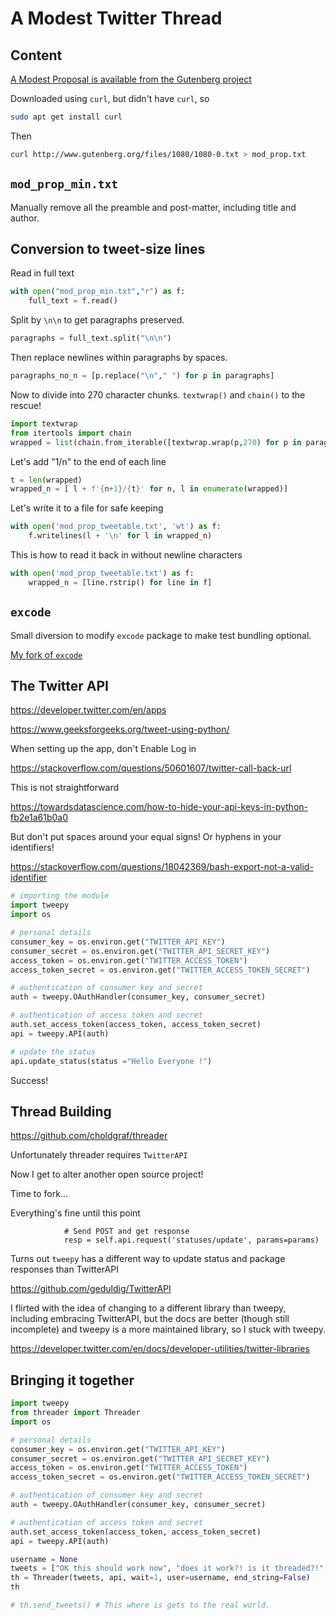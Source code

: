 # A Modest Twitter Thread

## Content

[A Modest Proposal is available from the Gutenberg project](http://www.gutenberg.org/files/1080/1080-0.txt)

Downloaded using `curl`, but didn't have `curl`, so

```bash
sudo apt get install curl
```

Then

```bash
curl http://www.gutenberg.org/files/1080/1080-0.txt > mod_prop.txt
```

## `mod_prop_min.txt`

Manually remove all the preamble and post-matter, including title and author.

## Conversion to tweet-size lines

Read in full text

```python
with open("mod_prop_min.txt","r") as f:
    full_text = f.read()
```

Split by `\n\n` to get paragraphs preserved.

```python
paragraphs = full_text.split("\n\n")
```

Then replace newlines within paragraphs by spaces.

```python
paragraphs_no_n = [p.replace("\n"," ") for p in paragraphs]
```

Now to divide into 270 character chunks. `textwrap()` and `chain()` to the rescue!

```python
import textwrap
from itertools import chain
wrapped = list(chain.from_iterable([textwrap.wrap(p,270) for p in paragraphs_no_n]))
```

Let's add "1/n" to the end of each line

```python
t = len(wrapped)
wrapped_n = [ l + f'{n+1}/{t}' for n, l in enumerate(wrapped)]
```

Let's write it to a file for safe keeping

```python
with open('mod_prop_tweetable.txt', 'wt') as f:
    f.writelines(l + '\n' for l in wrapped_n)
```

This is how to read it back in without newline characters

```python
with open('mod_prop_tweetable.txt') as f:
    wrapped_n = [line.rstrip() for line in f]
```

## `excode`

Small diversion to modify `excode` package to make test bundling optional.

[My fork of `excode`](https://github.com/cooknl/excode)

## The Twitter API

<https://developer.twitter.com/en/apps>

<https://www.geeksforgeeks.org/tweet-using-python/>

When setting up the app, don't Enable Log in

<https://stackoverflow.com/questions/50601607/twitter-call-back-url>

This is not straightforward

<https://towardsdatascience.com/how-to-hide-your-api-keys-in-python-fb2e1a61b0a0>

But don't put spaces around your equal signs! Or hyphens in your identifiers!

<https://stackoverflow.com/questions/18042369/bash-export-not-a-valid-identifier>

```python
# importing the module
import tweepy
import os

# personal details
consumer_key = os.environ.get("TWITTER_API_KEY")
consumer_secret = os.environ.get("TWITTER_API_SECRET_KEY")
access_token = os.environ.get("TWITTER_ACCESS_TOKEN")
access_token_secret = os.environ.get("TWITTER_ACCESS_TOKEN_SECRET")

# authentication of consumer key and secret
auth = tweepy.OAuthHandler(consumer_key, consumer_secret)

# authentication of access token and secret
auth.set_access_token(access_token, access_token_secret)
api = tweepy.API(auth)

# update the status
api.update_status(status ="Hello Everyone !")

```

Success!

## Thread Building

<https://github.com/choldgraf/threader>

Unfortunately threader requires `TwitterAPI`

Now I get to alter another open source project!

Time to fork...

Everything's fine until this point

```text
            # Send POST and get response
            resp = self.api.request('statuses/update', params=params)
```

Turns out `tweepy` has a different way to update status and package responses than TwitterAPI

<https://github.com/geduldig/TwitterAPI>

I flirted with the idea of changing to a different library than tweepy, including embracing TwitterAPI, but the docs are better (though still incomplete) and tweepy is a more maintained library, so I stuck with tweepy.

<https://developer.twitter.com/en/docs/developer-utilities/twitter-libraries>

## Bringing it together

```python
import tweepy
from threader import Threader
import os

# personal details
consumer_key = os.environ.get("TWITTER_API_KEY")
consumer_secret = os.environ.get("TWITTER_API_SECRET_KEY")
access_token = os.environ.get("TWITTER_ACCESS_TOKEN")
access_token_secret = os.environ.get("TWITTER_ACCESS_TOKEN_SECRET")

# authentication of consumer key and secret
auth = tweepy.OAuthHandler(consumer_key, consumer_secret)

# authentication of access token and secret
auth.set_access_token(access_token, access_token_secret)
api = tweepy.API(auth)

username = None
tweets = ["OK this should work now", "does it work?! is it threaded?!", "maybe........", "fingers crossed!"]
th = Threader(tweets, api, wait=1, user=username, end_string=False)
th

# th.send_tweets() # This where is gets to the real world.
```
